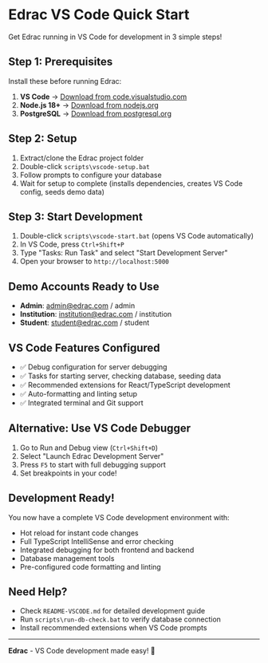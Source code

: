 # Edrac VS Code Quick Start

Get Edrac running in VS Code for development in 3 simple steps!

## Step 1: Prerequisites
Install these before running Edrac:

1. **VS Code** → [Download from code.visualstudio.com](https://code.visualstudio.com/)
2. **Node.js 18+** → [Download from nodejs.org](https://nodejs.org/)
3. **PostgreSQL** → [Download from postgresql.org](https://www.postgresql.org/download/windows/)

## Step 2: Setup
1. Extract/clone the Edrac project folder
2. Double-click `scripts\vscode-setup.bat`
3. Follow prompts to configure your database
4. Wait for setup to complete (installs dependencies, creates VS Code config, seeds demo data)

## Step 3: Start Development
1. Double-click `scripts\vscode-start.bat` (opens VS Code automatically)
2. In VS Code, press `Ctrl+Shift+P`
3. Type "Tasks: Run Task" and select "Start Development Server"
4. Open your browser to `http://localhost:5000`

## Demo Accounts Ready to Use
- **Admin**: admin@edrac.com / admin
- **Institution**: institution@edrac.com / institution  
- **Student**: student@edrac.com / student

## VS Code Features Configured
- ✅ Debug configuration for server debugging
- ✅ Tasks for starting server, checking database, seeding data
- ✅ Recommended extensions for React/TypeScript development
- ✅ Auto-formatting and linting setup
- ✅ Integrated terminal and Git support

## Alternative: Use VS Code Debugger
1. Go to Run and Debug view (`Ctrl+Shift+D`)
2. Select "Launch Edrac Development Server"
3. Press `F5` to start with full debugging support
4. Set breakpoints in your code!

## Development Ready!
You now have a complete VS Code development environment with:
- Hot reload for instant code changes
- Full TypeScript IntelliSense and error checking
- Integrated debugging for both frontend and backend
- Database management tools
- Pre-configured code formatting and linting

## Need Help?
- Check `README-VSCODE.md` for detailed development guide
- Run `scripts\run-db-check.bat` to verify database connection
- Install recommended extensions when VS Code prompts

---
**Edrac** - VS Code development made easy! 🚀